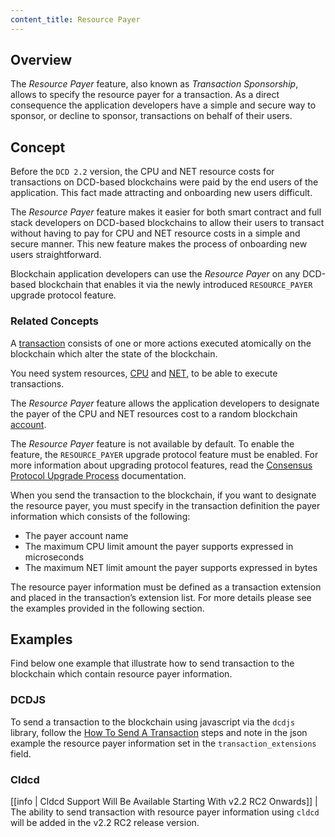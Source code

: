 ```yaml
---
content_title: Resource Payer
---
```


## Overview

The *Resource Payer* feature, also known as *Transaction Sponsorship*, allows to specify the resource payer for a transaction. As a direct consequence the application developers have a simple and secure way to sponsor, or decline to sponsor, transactions on behalf of their users.

## Concept

Before the `DCD 2.2` version, the CPU and NET resource costs for transactions on DCD-based blockchains were paid by the end users of the application. This fact made attracting and onboarding new users difficult.

The *Resource Payer* feature makes it easier for both smart contract and full stack developers on DCD-based blockchains to allow their users to transact without having to pay for CPU and NET resource costs in a simple and secure manner. This new feature makes the process of onboarding new users straightforward.

Blockchain application developers can use the *Resource Payer* on any DCD-based blockchain that enables it via the newly introduced `RESOURCE_PAYER` upgrade protocol feature.

### Related Concepts

A [transaction](https://developers.dcd.io/welcome/latest/glossary/index/#transaction) consists of one or more actions executed atomically on the blockchain which alter the state of the blockchain.

You need system resources, [CPU](https://developers.dcd.io/welcome/latest/glossary/index/#cpu) and [NET](https://developers.dcd.io/welcome/latest/glossary/index/#net), to be able to execute transactions.

The *Resource Payer* feature allows the application developers to designate the payer of the CPU and NET resources cost to a random blockchain [account](https://developers.dcd.io/welcome/latest/glossary/index/#account).

The *Resource Payer* feature is not available by default. To enable the feature, the `RESOURCE_PAYER` upgrade protocol feature must be enabled. For more information about upgrading protocol features, read the [Consensus Protocol Upgrade Process](https://developers.dcd.io/manuals/dcd/latest/noddcd/upgrade-guides/1.8-upgrade-guide/#upgrade-process-for-all-dcd-networks-including-test-networks) documentation.

When you send the transaction to the blockchain, if you want to designate the resource payer, you must specify in the transaction definition the payer information which consists of the following:

* The payer account name
* The maximum CPU limit amount the payer supports expressed in microseconds
* The maximum NET limit amount the payer supports expressed in bytes

The resource payer information must be defined as a transaction extension and placed in the transaction’s extension list. For more details please see the examples provided in the following section.

## Examples

Find below one example that illustrate how to send transaction to the blockchain which contain resource payer information.

### DCDJS

To send a transaction to the blockchain using javascript via the `dcdjs` library, follow the [How To Send A Transaction](https://developers.dcd.io/manuals/dcd/latest/cldcd/how-to-guides/how-to-submit-a-transaction) steps and note in the json example the resource payer information set in the ``transaction_extensions`` field.

### Cldcd

[[info | Cldcd Support Will Be Available Starting With v2.2 RC2 Onwards]]
| The ability to send transaction with resource payer information using `cldcd` will be added in the v2.2 RC2 release version.
